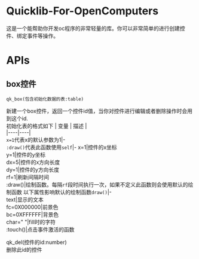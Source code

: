 # Quicklib-For-OpenComputers
这是一个能帮助你开发oc程序的非常轻量的库。你可以非常简单的进行创建控件、绑定事件等操作。

# APIs
## box控件
```
qk_box(包含初始化数据的表:table)
```
新建一个box控件，返回一个控件id值，当你对控件进行编辑或者删除操作时会用到这个id.  
初始化表的格式如下
| 变量 | 描述 |  
|----|----|  
`x=1`代表x的默认参数为1|-  
`:draw()`代表此函数使用`self`|-
x=1|控件的x坐标  
y=1|控件的y坐标  
dx=5|控件的x方向长度  
dy=1|控件的y方向长度  
rf=1|刷新间隔时间   
:draw()|绘制函数。每隔`rf`段时间执行一次，如果不定义此函数则会使用默认的绘制函数
以下属性影响默认的绘制函数`draw()`|-  
text|显示的文本  
fc=0X000000|前景色  
bc=0XFFFFFF|背景色  
char=" "|fill时的字符  
:touch()|点击事件激活的函数

qk_del(控件的id:number)  
删除此id的控件  
